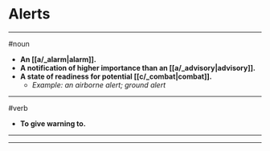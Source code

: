 # Alerts
---
#noun
- **An [[a/_alarm|alarm]].**
- **A notification of higher importance than an [[a/_advisory|advisory]].**
- **A state of readiness for potential [[c/_combat|combat]].**
	- _Example: an airborne alert; ground alert_
---
#verb
- **To give warning to.**
---
---
